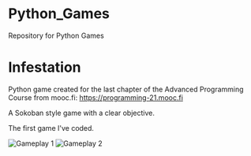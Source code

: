 # Python_Games
Repository for Python Games

# Infestation
Python game created for the last chapter of the Advanced Programming Course from mooc.fi: https://programming-21.mooc.fi

A Sokoban style game with a clear objective.

The first game I've coded.

![Gameplay 1](https://raw.githubusercontent.com/manuelmfelix/Python_Games/main/Images/Infestation_gameplay_1.JPG?token=ARMKNYEBBU7FDYAJA4RDS2DBZSEQ2)
![Gameplay 2](https://raw.githubusercontent.com/manuelmfelix/Python_Games/main/Images/Infestation_gameplay_2.JPG?token=ARMKNYEZBEH5OEOM4ZPXP5DBZHZ52)
